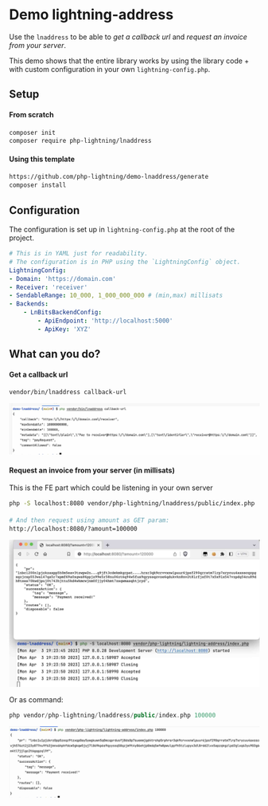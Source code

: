 #  Demo lightning-address


Use the `lnaddress` to be able to *get a callback url* and *request an invoice from your server*.

This demo shows that the entire library works by using the library code + with custom configuration in your own `lightning-config.php`.

## Setup

#### From scratch

```bash
composer init
composer require php-lightning/lnaddress
```

#### Using this template

```bash
https://github.com/php-lightning/demo-lnaddress/generate
composer install
```

## Configuration

The configuration is set up in `lightning-config.php` at the root of the project.

```yaml
# This is in YAML just for readability. 
# The configuration is in PHP using the `LightningConfig` object.
LightningConfig:
- Domain: 'https://domain.com'
- Receiver: 'receiver'
- SendableRange: 10_000, 1_000_000_000 # (min,max) millisats
- Backends:
    - LnBitsBackendConfig:
        - ApiEndpoint: 'http://localhost:5000'
        - ApiKey: 'XYZ'
```

## What can you do?

#### Get a callback url

```bash
vendor/bin/lnaddress callback-url
```
<img src="images/callback-url.jpg" alt="Get a callback url command example">

#### Request an invoice from your server (in millisats)

This is the FE part which could be listening in your own server

```bash
php -S localhost:8080 vendor/php-lightning/lnaddress/public/index.php

# And then request using amount as GET param:
http://localhost:8080/?amount=100000  
```
<img src="images/index-as-server.jpg" alt="Request an invoice from your server example">

Or as command:
```php
php vendor/php-lightning/lnaddress/public/index.php 100000
```
<img src="images/index-as-command.jpg" alt="Request an invoice using index.php as command example">